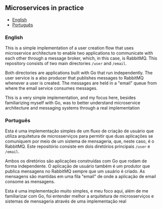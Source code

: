 ## Microservices in practice 

- [English](#english)
- [Português](#português)


### English
This is a simple implementation of a user creation flow that uses microservice architecture to enable two applications to communicate with each other through a message broker, which, in this case, is RabbitMQ. This repository consists of two main directories ```/user``` and ```/email```.

Both directories are applications built with Go that run independently. The user service is a also producer that publishes messages to RabbitMQ whenever a user is created. The messages are held in a "email" queue from where the email service consumes messages. 

This is a very simple implementation, and my focus here, besides familiarizing myself with Go, was to better understand microservice architecture and messaging systems through a real implementation


### Português
Esta é uma implementação simples de um fluxo de criação de usuário que utiliza arquitetura de microsserviços para permitir que duas aplicações se comuniquem por meio de um sistema de mensageria, que, neste caso, é o RabbitMQ. Este repositório consiste em dois diretórios principais ```/user``` e ```/email```.

Ambos os diretórios são aplicações construídas com Go que rodam de forma independente. O aplicação de usuário também é um produtor que publica mensagens no RabbitMQ sempre que um usuário é criado. As mensagens são mantidas em uma fila "email" de onde a aplicação de email consome as mensagens. 

Esta é uma implementação muito simples, e meu foco aqui, além de me familiarizar com Go, foi entender melhor a arquitetura de microsserviços e sistemas de mensageria através de uma implementação real